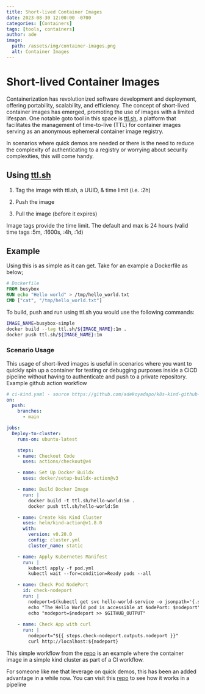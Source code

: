 ```yaml
---
title: Short-lived Container Images
date: 2023-08-30 12:00:00 -0700
categories: [Containers]
tags: [tools, containers]
author: ade
image:
  path: /assets/img/container-images.png
  alt: Container Images
---
```

# Short-lived Container Images

Containerization has revolutionized software development and deployment, offering portability, scalability, and efficiency. The concept of short-lived container images has emerged, promoting the use of images with a limited lifespan. One notable goto tool in this space is [ttl.sh](https://ttl.sh/), a platform that facilitates the management of time-to-live (TTL) for container images serving as an anonymous ephemeral container image registry.

In scenarios where quick demos are needed or there is the need to reduce the complexity of authenticating to a registry or worrying about security complexities, this will come handy.

## Using [ttl.sh](https://ttl.sh/)

1. Tag the image with ttl.sh, a UUID, & time limit (i.e. :2h)

2. Push the image

3. Pull the image (before it expires)

Image tags provide the time limit. The default and max is 24 hours (valid time tags :5m, :1600s, :4h, :1d)

## Example

Using this is as simple as it can get. Take for an example a Dockerfile as below;

```Dockerfile
# Dockerfile
FROM busybox
RUN echo "Hello world" > /tmp/hello_world.txt
CMD ["cat", "/tmp/hello_world.txt"]
```

To build, push and run using ttl.sh you would use the following commands:

```bash
IMAGE_NAME=busybox-simple
docker build --tag ttl.sh/${IMAGE_NAME}:1m .
docker push ttl.sh/${IMAGE_NAME}:1m
```

### Scenario Usage

This usage of short-lived images is useful in scenarios where you want to quickly spin up a container for testing or debugging purposes inside a CICD pipeline without having to authenticate and push to a private repository.
Example github action workflow

```yaml
# ci-kind.yaml - source https://github.com/adekoyadapo/k8s-kind-github-action
on:
  push:
    branches:
      - main

jobs:
  Deploy-to-cluster:
    runs-on: ubuntu-latest

    steps:
    - name: Checkout Code
      uses: actions/checkout@v4

    - name: Set Up Docker Buildx
      uses: docker/setup-buildx-action@v3

    - name: Build Docker Image
      run: |
        docker build -t ttl.sh/hello-world:5m .
        docker push ttl.sh/hello-world:5m

    - name: Create k8s Kind Cluster
      uses: helm/kind-action@v1.8.0
      with:
        version: v0.20.0
        config: cluster.yml
        cluster_name: static

    - name: Apply Kubernetes Manifest
      run: |
        kubectl apply -f pod.yml
        kubectl wait --for=condition=Ready pods --all

    - name: Check Pod NodePort
      id: check-nodeport
      run: |
        nodeport=$(kubectl get svc hello-world-service -o jsonpath='{.spec.ports[0].nodePort}')
        echo "The Hello World pod is accessible at NodePort: $nodeport"
        echo "nodeport=$nodeport >> $GITHUB_OUTPUT"
  
    - name: Check App with curl
      run: |
        nodeport="${{ steps.check-nodeport.outputs.nodeport }}"
        curl http://localhost:${nodeport}
```
This simple workflow from the [repo](https://github.com/adekoyadapo/k8s-kind-github-action) is an example where the container image in a simple kind cluster as part of a CI workflow.

For someone like me that leverage on quick demos, this has been an added advantage in a while now. You can visit this [repo](https://github.com/adekoyadapo/k8s-kind-github-action) to see how it works in a pipeline
